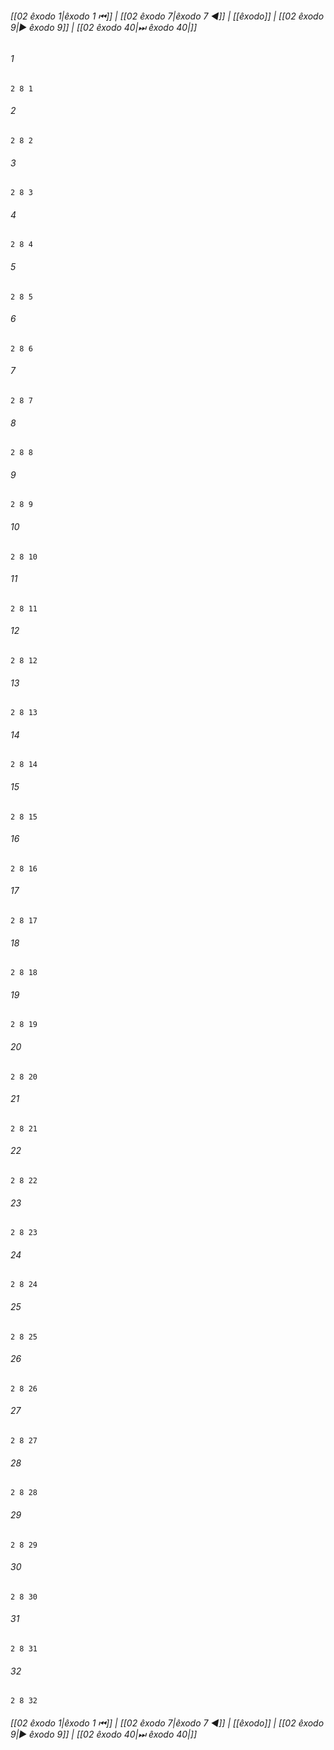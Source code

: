 
###### [[02 êxodo 1|êxodo 1 ⏮]] | [[02 êxodo 7|êxodo 7 ◀]] | [[êxodo]] | [[02 êxodo 9|▶ êxodo 9]] | [[02 êxodo 40|⏭ êxodo 40|]]

###### 1
``` verse
2 8 1 
```
###### 2
``` verse
2 8 2 
```
###### 3
``` verse
2 8 3 
```
###### 4
``` verse
2 8 4 
```
###### 5
``` verse
2 8 5 
```
###### 6
``` verse
2 8 6 
```
###### 7
``` verse
2 8 7 
```
###### 8
``` verse
2 8 8 
```
###### 9
``` verse
2 8 9 
```
###### 10
``` verse
2 8 10 
```
###### 11
``` verse
2 8 11 
```
###### 12
``` verse
2 8 12 
```
###### 13
``` verse
2 8 13 
```
###### 14
``` verse
2 8 14 
```
###### 15
``` verse
2 8 15 
```
###### 16
``` verse
2 8 16 
```
###### 17
``` verse
2 8 17 
```
###### 18
``` verse
2 8 18 
```
###### 19
``` verse
2 8 19 
```
###### 20
``` verse
2 8 20 
```
###### 21
``` verse
2 8 21 
```
###### 22
``` verse
2 8 22 
```
###### 23
``` verse
2 8 23 
```
###### 24
``` verse
2 8 24 
```
###### 25
``` verse
2 8 25 
```
###### 26
``` verse
2 8 26 
```
###### 27
``` verse
2 8 27 
```
###### 28
``` verse
2 8 28 
```
###### 29
``` verse
2 8 29 
```
###### 30
``` verse
2 8 30 
```
###### 31
``` verse
2 8 31 
```
###### 32
``` verse
2 8 32 
```

###### [[02 êxodo 1|êxodo 1 ⏮]] | [[02 êxodo 7|êxodo 7 ◀]] | [[êxodo]] | [[02 êxodo 9|▶ êxodo 9]] | [[02 êxodo 40|⏭ êxodo 40|]]

